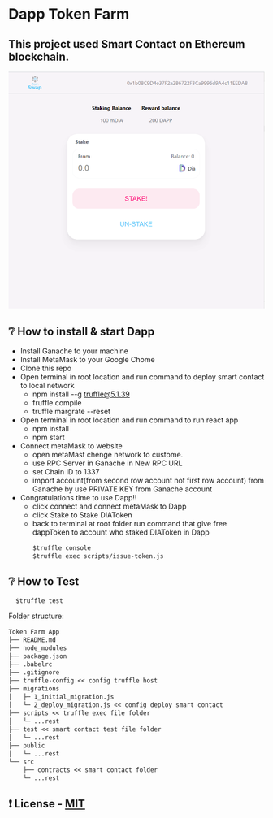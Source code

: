 # Dapp Token Farm

## This project used Smart Contact on Ethereum blockchain.

<p align="center">
    <img src="/image/app.png" width="800">
</p>

## :grey_question: How to install & start Dapp

- Install Ganache to your machine
- Install MetaMask to your Google Chome
- Clone this repo
- Open terminal in root location and run command to deploy smart contact to local network
  - npm install --g truffle@5.1.39
  - fruffle compile
  - truffle margrate --reset
- Open terminal in root location  and run command to run react app
  - npm install
  - npm start
- Connect metaMask to website
  - open metaMast chenge network to custome.
  - use RPC Server in Ganache in New RPC URL
  - set Chain ID to 1337
  - import account(from second row account not first row account) from Ganache by use PRIVATE KEY from Ganache account
- Congratulations time to use Dapp!!
  - click connect and connect metaMask to Dapp
  - click Stake to Stake DIAToken
  - back to terminal at root folder run command that give free dappToken to account who staked DIAToken in Dapp
    ```
    $truffle console
    $truffle exec scripts/issue-token.js
    ```

## :grey_question: How to Test
```
  $truffle test
```

Folder structure:

```
Token Farm App
├── README.md
├── node_modules
├── package.json
├── .babelrc
├── .gitignore
├── truffle-config << config truffle host
├── migrations 
│   ├─ 1_initial_migration.js
│   └─ 2_deploy_migration.js << config deploy smart contact
├── scripts << truffle exec file folder
│   └─ ...rest
├── test << smart contact test file folder
│   └─ ...rest
├── public 
│   └─ ...rest
└── src
    ├── contracts << smart contact folder
    └─ ...rest
```

## :exclamation: License - [MIT](./LICENSE)
